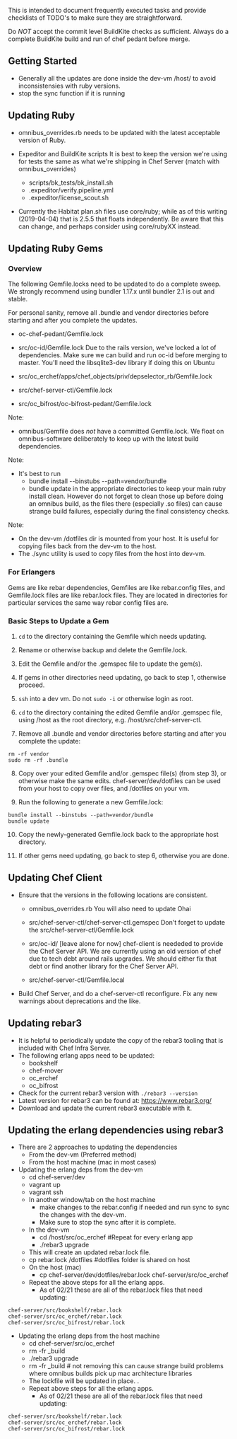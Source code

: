 This is intended to document frequently executed tasks and provide
checklists of TODO's to make sure they are straightforward.

Do *NOT* accept the commit level BuildKite checks as
sufficient. Always do a complete BuildKite build and run of chef
pedant before merge.

## Getting Started
 - Generally all the updates are done inside the dev-vm /host/
   to avoid inconsistensies with ruby versions.
 - stop the sync function if it is running

## Updating Ruby
- omnibus_overrides.rb needs to be updated with the latest acceptable
  version of Ruby.

- Expeditor and BuildKite scripts
  It is best to keep the version we're using for tests the same as
  what we're shipping in Chef Server (match with omnibus_overrides)
    - scripts/bk\_tests/bk\_install.sh
    - .expeditor/verify.pipeline.yml
    - .expeditor/license_scout.sh

- Currently the Habitat plan.sh files use core/ruby; while as of this
  writing (2019-04-04) that is 2.5.5 that floats independently. Be
  aware that this can change, and perhaps consider using core/rubyXX
  instead.

## Updating Ruby Gems

### Overview

The following Gemfile.locks need to be updated to do a complete
sweep. We strongly recommend using bundler 1.17.x until bundler 2.1 is
out and stable.

For personal sanity, remove all .bundle and vendor directories before
starting and after you complete the updates. 

- oc-chef-pedant/Gemfile.lock
- src/oc-id/Gemfile.lock
  Due to the rails version, we've locked a lot of dependencies. Make
  sure we can build and run oc-id before merging to master.
  You'll need the libsqlite3-dev library if doing this on Ubuntu

- src/oc\_erchef/apps/chef_objects/priv/depselector\_rb/Gemfile.lock
- src/chef-server-ctl/Gemfile.lock
- src/oc_bifrost/oc-bifrost-pedant/Gemfile.lock

Note:
- omnibus/Gemfile does *not* have a committed Gemfile.lock. We float on
  omnibus-software deliberately to keep up with the latest build
  dependencies.

Note:
- It's best to run
    - bundle install --binstubs --path=vendor/bundle
    - bundle update
  in the appropriate directories to keep your main ruby install
  clean. However do not forget to clean those up before doing an
  omnibus build, as the files there (especially .so files) can cause
  strange build failures, especially during the final consistency checks.

Note:
- On the dev-vm /dotfiles dir is mounted from your host. It is useful for
copying files back from the dev-vm to the host.
- The ./sync utility is used to copy files from the host into dev-vm.

### For Erlangers

Gems are like rebar dependencies, Gemfiles are like rebar.config files,
and Gemfile.lock files are like rebar.lock files. They are located in
directories for particular services the same way rebar config files are.

### Basic Steps to Update a Gem

1) `cd` to the directory containing the Gemfile which needs updating.

2) Rename or otherwise backup and delete the Gemfile.lock.

3) Edit the Gemfile and/or the .gemspec file to update the gem(s).

4) If gems in other directories need updating, go back to step 1,
otherwise proceed.

5) `ssh` into a dev vm.  Do not `sudo -i` or otherwise login as root.

6) `cd` to the directory containing the edited Gemfile and/or .gemspec
file, using /host as the root directory, e.g. /host/src/chef-server-ctl.

7) Remove all .bundle and vendor directories before starting and after you
complete the update:
```
rm -rf vendor
sudo rm -rf .bundle
```
8) Copy over your edited Gemfile and/or .gemspec file(s) (from step 3),
or otherwise make the same edits. chef-server/dev/dotfiles can be used
from your host to copy over files, and /dotfiles on your vm.

9) Run the following to generate a new Gemfile.lock:
```
bundle install --binstubs --path=vendor/bundle
bundle update
```

10) Copy the newly-generated Gemfile.lock back to the appropriate host
directory.

11) If other gems need updating, go back to step 6, otherwise you are
done.

## Updating Chef Client

- Ensure that the versions in the following locations are consistent.
    - omnibus_overrides.rb
      You will also need to update Ohai
    - src/chef-server-ctl/chef-server-ctl.gemspec
      Don't forget to update the src/chef-server-ctl/Gemfile.lock

    - src/oc-id/ [leave alone for now]
      chef-client is neededed to provide the Chef Server API.
      We are currently using an old version of chef due to tech debt
      around rails upgrades. We should either fix that debt or find
      another library for the Chef Server API.

    - src/chef-server-ctl/Gemfile.local

- Build Chef Server, and do a chef-server-ctl reconfigure. Fix any new
  warnings about deprecations and the like.

## Updating rebar3

- It is helpful to periodically update the copy of the rebar3 tooling
  that is included with Chef Infra Server.
- The following erlang apps need to be updated:
  - bookshelf
  - chef-mover
  - oc_erchef
  - oc_bifrost
- Check for the current rebar3 version with `./rebar3 --version`
- Latest version for rebar3 can be found at: https://www.rebar3.org/
- Download and update the current rebar3 executable with it.

## Updating the erlang dependencies using rebar3

- There are 2 approaches to updating the dependencies
  - From the dev-vm (Preferred method)
  - From the host machine (mac in most cases)
- Updating the erlang deps from the dev-vm
  - cd chef-server/dev
  - vagrant up
  - vagrant ssh
  - In another window/tab on the host machine 
    - make changes to the rebar.config if needed
      and run sync to sync the changes with the dev-vm.
    - Make sure to stop the sync after it is complete.
  - In the dev-vm
    - cd /host/src/oc_erchef #Repeat for every erlang app
    - ./rebar3 upgrade
  - This will create an updated rebar.lock file.
  - cp rebar.lock /dotfiles #dotfiles folder is shared on host
  - On the host (mac)
    - cp chef-server/dev/dotfiles/rebar.lock chef-server/src/oc_erchef
  - Repeat the above steps for all the erlang apps.
    - As of 02/21 these are all of the rebar.lock files that need updating:
```
chef-server/src/bookshelf/rebar.lock
chef-server/src/oc_erchef/rebar.lock
chef-server/src/oc_bifrost/rebar.lock
```
- Updating the erlang deps from the host machine
  - cd chef-server/src/oc_erchef
  - rm -fr \_build
  - ./rebar3 upgrade
  - rm -fr \_build # not removing this can cause strange build problems where omnibus builds pick up mac architecture libraries
  - The lockfile will be updated in place. .
  - Repeat above steps for all the erlang apps.
    - As of 02/21 these are all of the rebar.lock files that need updating:
```
chef-server/src/bookshelf/rebar.lock
chef-server/src/oc_erchef/rebar.lock
chef-server/src/oc_bifrost/rebar.lock
```

